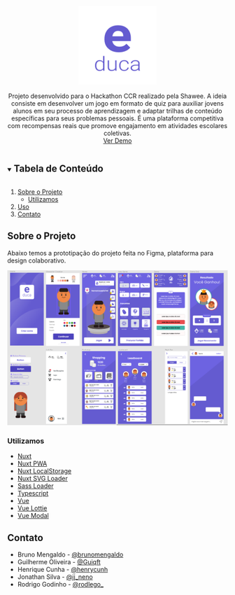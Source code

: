 <!-- PROJECT LOGO -->
<br />
<p align="center">
  <a href="https://github.com/rep-gp/e-duca">
    <img src="static/logo.png" alt="Logo" width="180" height="180">
  </a>

  <!-- <h1 align="center">e-duca</h1> -->

  <p align="center">
    Projeto desenvolvido para o Hackathon CCR realizado pela Shawee. A ideia consiste em desenvolver um jogo em formato de quiz para auxiliar jovens alunos em seu processo de aprendizagem e adaptar trilhas de conteúdo específicas para seus problemas pessoais. É uma plataforma competitiva com recompensas reais que promove engajamento em atividades escolares coletivas.
    <br />
    <a href="https://e-duca.netlify.app/">Ver Demo</a>
  </p>
</p>


<details open="open">
  <summary><h2 style="display: inline-block">Tabela de Conteúdo</h2></summary>
  <ol>
    <li>
      <a href="#sobre-o-projeto">Sobre o Projeto</a>
      <ul>
        <li><a href="#utilizamos">Utilizamos</a></li>
      </ul>
    </li>
    <li><a href="#uso">Uso</a></li>
    <li><a href="#contato">Contato</a></li>
  </ol>
</details>



## Sobre o Projeto
Abaixo temos a prototipação do projeto feita no Figma, plataforma para design colaborativo.

<img src="static/prototipo.png" alt="Protótipo">

### Utilizamos

* [Nuxt](https://github.com/nuxt)
* [Nuxt PWA](https://github.com/nuxt-community/pwa-module)
* [Nuxt LocalStorage](https://github.com/rubystarashe/nuxt-vuex-localstorage)
* [Nuxt SVG Loader](https://github.com/nuxt-community/svg-module)
* [Sass Loader](https://github.com/webpack-contrib/sass-loader)
* [Typescript](https://github.com/microsoft/TypeScript)
* [Vue](https://github.com/vuejs/vue)
* [Vue Lottie](https://github.com/chenqingspring/vue-lottie)
* [Vue Modal](https://github.com/euvl/vue-js-modal)

## Contato

- Bruno Mengaldo - [@brunomengaldo](https://twitter.com/brunomengaldo)
- Guilherme Oliveira - [@Guiqft](https://twitter.com/Guiqft)
- Henrique Cunha - [@henrycunh](https://twitter.com/henrycunh)
- Jonathan Silva - [@jj_neno](https://twitter.com/jj_neno)
- Rodrigo Godinho - [@rodlego_](https://twitter.com/rodlego_)
